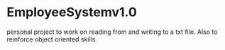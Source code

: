 # EmployeeSystemv1.0

personal project to work on reading from and writing to a txt file. Also to reinforce object oriented skills.
